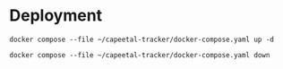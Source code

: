 # Deployment

```shell
docker compose --file ~/capeetal-tracker/docker-compose.yaml up -d

docker compose --file ~/capeetal-tracker/docker-compose.yaml down
```
